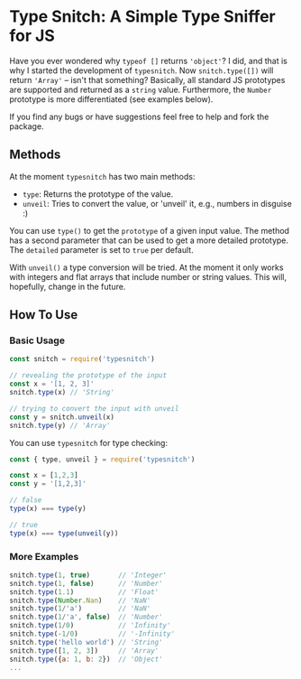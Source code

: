 # Type Snitch: A Simple Type Sniffer for JS

Have you ever wondered why `typeof []` returns `'object'`? I did, and that is why I started the development of `typesnitch`. Now `snitch.type([])` will return `'Array'` – isn't that something? Basically, all standard JS prototypes are supported and returned as a `string` value. Furthermore, the `Number` prototype is more differentiated (see examples below).

If you find any bugs or have suggestions feel free to help and fork the package.

## Methods

At the moment `typesnitch` has two main methods:
- `type`: Returns the prototype of the value.
- `unveil`: Tries to convert the value, or 'unveil' it, e.g., numbers in disguise :)

You can use `type()` to get the `prototype` of a given input value. The method has a second parameter that can be used to get a more detailed prototype. The `detailed` parameter is set to `true` per default.


With `unveil()` a type conversion will be tried. At the moment it only works with integers and flat arrays that include number or string values. This will, hopefully, change in the future.

## How To Use

### Basic Usage

```js
const snitch = require('typesnitch')

// revealing the prototype of the input
const x = '[1, 2, 3]'
snitch.type(x) // 'String'

// trying to convert the input with unveil
const y = snitch.unveil(x)
snitch.type(y) // 'Array'
```

You can use `typesnitch` for type checking:
```js
const { type, unveil } = require('typesnitch')

const x = [1,2,3]
const y = '[1,2,3]'

// false
type(x) === type(y)

// true
type(x) === type(unveil(y))
```

### More Examples

```js
snitch.type(1, true)       // 'Integer'
snitch.type(1, false)      // 'Number'
snitch.type(1.1)           // 'Float'
snitch.type(Number.Nan)    // 'NaN'
snitch.type(1/'a')         // 'NaN'
snitch.type(1/'a', false)  // 'Number'
snitch.type(1/0)           // 'Infinity'
snitch.type(-1/0)          // '-Infinity'
snitch.type('hello world') // 'String'
snitch.type([1, 2, 3])     // 'Array'
snitch.type({a: 1, b: 2})  // 'Object'
...
```